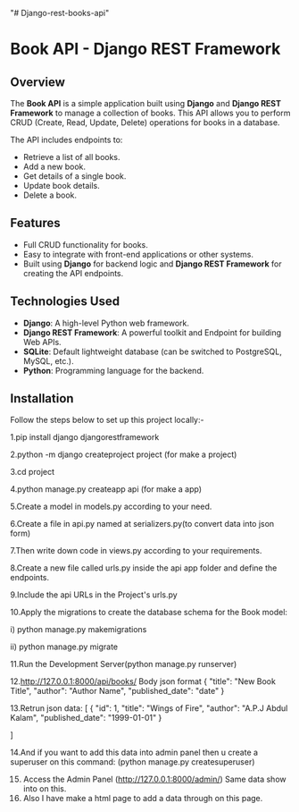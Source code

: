 "# Django-rest-books-api" 
# Book API - Django REST Framework

## Overview

The **Book API** is a simple application built using **Django** and **Django REST Framework** to manage a collection of books. This API allows you to perform CRUD (Create, Read, Update, Delete) operations for books in a database.

The API includes endpoints to:
- Retrieve a list of all books.
- Add a new book.
- Get details of a single book.
- Update book details.
- Delete a book.

## Features

- Full CRUD functionality for books.
- Easy to integrate with front-end applications or other systems.
- Built using **Django** for backend logic and **Django REST Framework** for creating the API endpoints.

## Technologies Used

- **Django**: A high-level Python web framework.
- **Django REST Framework**: A powerful toolkit and Endpoint for building Web APIs.
- **SQLite**: Default lightweight database (can be switched to PostgreSQL, MySQL, etc.).
- **Python**: Programming language for the backend.

## Installation

Follow the steps below to set up this project locally:-

1.pip install django djangorestframework

2.python -m django createproject project  (for make a project)

3.cd project

4.python manage.py createapp api   (for make a app)

5.Create a model in models.py according to your need.

6.Create a file in api.py named at serializers.py(to convert data into json form)

7.Then write down code in views.py according to your requirements.

8.Create a new file called urls.py inside the api app folder and define the endpoints.

9.Include the api URLs in the Project's urls.py

10.Apply the migrations to create the database schema for the Book model:

i) python manage.py makemigrations

ii) python manage.py migrate

11.Run the Development Server(python manage.py runserver)

12.http://127.0.0.1:8000/api/books/
Body json format
{
  "title": "New Book Title",
  "author": "Author Name",
  "published_date": "date"
}

13.Retrun json data:
[
    {
        "id": 1,
        "title": "Wings of Fire",
        "author": "A.P.J Abdul Kalam",
        "published_date": "1999-01-01"
    }

  ]
  
14.And if you want to add this data into admin panel then u create a superuser on this command:
(python manage.py createsuperuser)

15. Access the Admin Panel (http://127.0.0.1:8000/admin/) Same data show into on this.
16. Also I have make a html page to add a data through on this page.
  
